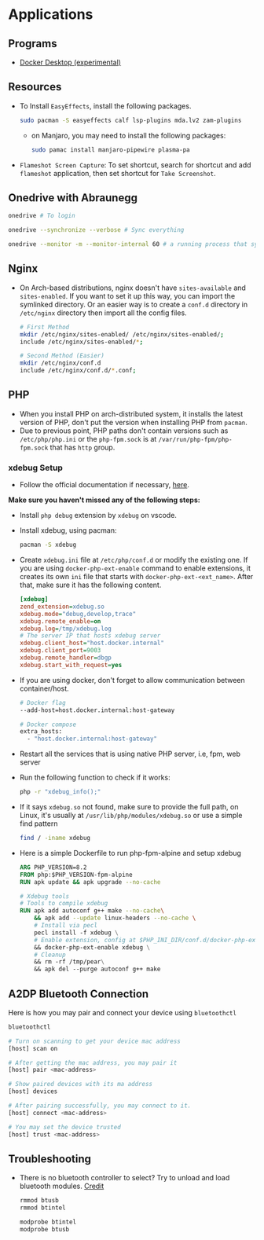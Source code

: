 # Applications

## Programs

- [Docker Desktop (experimental)](https://docs.docker.com/desktop/install/archlinux/)

## Resources

- To Install `EasyEffects`, install the following packages.

  ```bash
  sudo pacman -S easyeffects calf lsp-plugins mda.lv2 zam-plugins
  ```

  - on Manjaro, you may need to install the following packages:

    ```bash
    sudo pamac install manjaro-pipewire plasma-pa
    ```

- `Flameshot Screen Capture`: To set shortcut, search for shortcut and add
  `flameshot` application, then set shortcut for `Take Screenshot`.

## Onedrive with Abraunegg

```bash
onedrive # To login

onedrive --synchronize --verbose # Sync everything

onedrive --monitor -m --monitor-internal 60 # a running process that syncs every 60 seconds
```

## Nginx

- On Arch-based distributions, nginx doesn't have `sites-available` and
  `sites-enabled`. If you want to set it up this way, you can import the
  symlinked directory. Or an easier way is to create a `conf.d` directory in
  `/etc/nginx` directory then import all the config files.

  ```bash
  # First Method
  mkdir /etc/nginx/sites-enabled/ /etc/nginx/sites-enabled/;
  include /etc/nginx/sites-enabled/*;

  # Second Method (Easier)
  mkdir /etc/nginx/conf.d
  include /etc/nginx/conf.d/*.conf;
  ```

## PHP

- When you install PHP on arch-distributed system, it installs the latest
  version of PHP, don't put the version when installing PHP from `pacman`.
- Due to previous point, PHP paths don't contain versions such as
  `/etc/php/php.ini` or the `php-fpm.sock` is at `/var/run/php-fpm/php-fpm.sock`
  that has `http` group.

### xdebug Setup

- Follow the official documentation if necessary,
  [here](https://xdebug.org/docs/install).

**Make sure you haven't missed any of the following steps:**

- Install `php debug` extension by `xdebug` on vscode.
- Install xdebug, using pacman:

  ```bash
  pacman -S xdebug
  ```

- Create `xdebug.ini` file at `/etc/php/conf.d` or modify the existing one. If
  you are using `docker-php-ext-enable` command to enable extensions, it creates
  its own `ini` file that starts with `docker-php-ext-<ext_name>`. After that,
  make sure it has the following content.

  ```ini
  [xdebug]
  zend_extension=xdebug.so
  xdebug.mode="debug,develop,trace"
  xdebug.remote_enable=on
  xdebug.log=/tmp/xdebug.log
  # The server IP that hosts xdebug server
  xdebug.client_host="host.docker.internal"
  xdebug.client_port=9003
  xdebug.remote_handler=dbgp
  xdebug.start_with_request=yes
  ```

- If you are using docker, don't forget to allow communication between
  container/host.

  ```bash
  # Docker flag
  --add-host=host.docker.internal:host-gateway

  # Docker compose
  extra_hosts:
    - "host.docker.internal:host-gateway"
  ```

- Restart all the services that is using native PHP server, i.e, fpm, web server

- Run the following function to check if it works:

  ```bash
  php -r "xdebug_info();"
  ```

- If it says `xdebug.so` not found, make sure to provide the full path, on
  Linux, it's usually at `/usr/lib/php/modules/xdebug.so` or use a simple find
  pattern
  ```bash
  find / -iname xdebug
  ```
- Here is a simple Dockerfile to run php-fpm-alpine and setup xdebug

  ```Dockerfile
  ARG PHP_VERSION=8.2
  FROM php:$PHP_VERSION-fpm-alpine
  RUN apk update && apk upgrade --no-cache

  # Xdebug tools
  # Tools to compile xdebug
  RUN apk add autoconf g++ make --no-cache\
      && apk add --update linux-headers --no-cache \
      # Install via pecl
      pecl install -f xdebug \
      # Enable extension, config at $PHP_INI_DIR/conf.d/docker-php-ext-xdebug.ini
      && docker-php-ext-enable xdebug \
      # Cleanup
      && rm -rf /tmp/pear\
      && apk del --purge autoconf g++ make
  ```

## A2DP Bluetooth Connection

Here is how you may pair and connect your device using `bluetoothctl`

```bash
bluetoothctl

# Turn on scanning to get your device mac address
[host] scan on

# After getting the mac address, you may pair it
[host] pair <mac-address>

# Show paired devices with its ma address
[host] devices

# After pairing successfully, you may connect to it.
[host] connect <mac-address>

# You may set the device trusted
[host] trust <mac-address>
```

## Troubleshooting

- There is no bluetooth controller to select? Try to unload and load bluetooth
  modules. [Credit](https://unix.stackexchange.com/a/707841)

  ```bash
  rmmod btusb
  rmmod btintel

  modprobe btintel
  modprobe btusb
  ```
